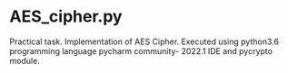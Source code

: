 # AES_cipher.py
Practical task.
Implementation of AES Cipher.
Executed using python3.6 programming language pycharm community- 2022.1 IDE and pycrypto module.
